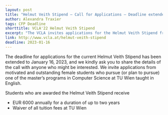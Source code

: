 ```yaml
---
layout: post
title: "Helmut Veith Stipend – Call for Applications – Deadline extended to Jan 16"
author: Alexandra Traxier
tags: CFP Deadline 
shorttitle: VCLA'22 Helmut Veith Stipend
excerpt: "The VCLA invites applications for the Helmut Veith Stipend from motivated and outstanding female master's students who plan to pursue one of the programs in Computer Science at TU Wien taught in English in one of the following semesters: winter semester 2022/2023, summer semester 2023."
link: http://www.vcla.at/helmut-veith-stipend 
deadline: 2023-01-16
---
```


The deadline for applications for the current Helmut Veith Stipend has been extended to January 16, 2023, and we kindly ask you to share the details of the call with anyone who might be interested. We invite applications from motivated and outstanding female students who pursue (or plan to pursue) one of the master’s programs in Computer Science at TU Wien taught in English.

Students who are awarded the Helmut Veith Stipend receive

- EUR 6000 annually for a duration of up to two years
- Waiver of all tuition fees at TU Wien
 


